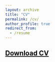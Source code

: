 ```yaml
---
layout: archive
title: "CV"
permalink: /cv/
author_profile: true
redirect_from:
  - /resume
---
```



## <a href = "https://john-weymark.github.io/files/J%20Weymark%20CV%20March%202022.pdf" target = "_blank" style = "color:black; text-decoration:underline"> Download CV </a>



